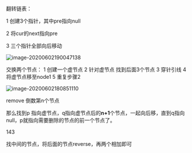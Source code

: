 翻转链表：

1 创建3个指针，其中pre指向null

2 将cur的next指向pre

3 三个指针全部向后移动

![image-20200602190047138](http://pyyf.oss-cn-hangzhou.aliyuncs.com/typora/202006/02/190049-598111.png)

交换两个节点：
1 创建一个虚节点
2 针对虚节点 找到后面3个节点
3 穿针引线
4 将虚节点移至node1 
5 重复步骤2 

![image-20200602180851110](http://pyyf.oss-cn-hangzhou.aliyuncs.com/typora/202006/02/225817-67412.png)



remove 倒数第n个节点

那么找到p 指向虚节点，q指向虚节点后的**n+1**个节点，一起向后移，直到q指向null，p就指向需要删除的节点的前一个节点了。 

143 

找中间的节点，将后面的节点reverse，再两个相加即可